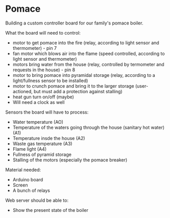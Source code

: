 # Pomace

Building a custom controller board for our family's pomace boiler. 

What the board will need to control:
 - motor to get pomace into the fire (relay, according to light sensor and thermometer) - pin 7
 - fan motor which blows air into the flame (speed controlled, according to light sensor and thermometer)
 - motors bring water from the house (relay, controlled by termometer and requests in the house) - pin 8
 - motor to bring pomace into pyramidal storage (relay, according to a light/fullness sensor to be installed)
 - motor to crunch pomace and bring it to the larger storage (user-actioned, but must add a protection against stalling)
 - heat gun turn on/off (maybe)
 - Will need a clock as well

Sensors the board will have to process:
 - Water temperature (AO)
 - Temperature of the waters going through the house (sanitary hot water) (A1)
 - Temperature insde the house (A2)
 - Waste gas temperature (A3)
 - Flame light (A4)
 - Fullness of pyramid storage 
 - Stalling of the motors (especially the pomace breaker)

Material needed:
 - Arduino board
 - Screen
 - A bunch of relays

Web server should be able to:
 - Show the present state of the boiler
